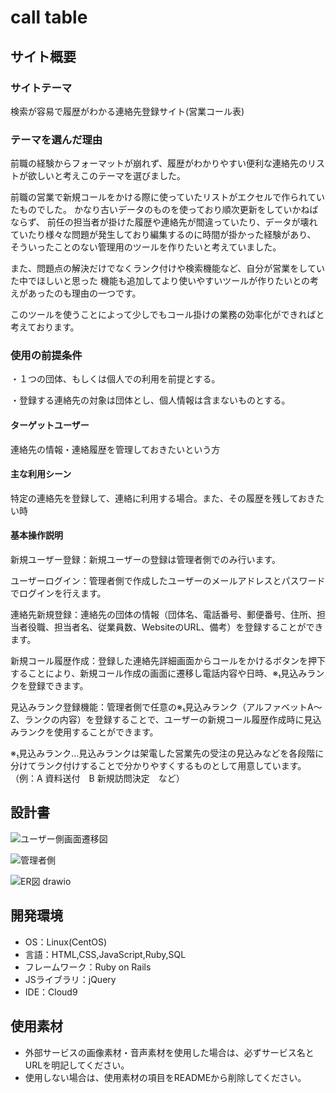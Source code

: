 # call table

## サイト概要

### サイトテーマ
検索が容易で履歴がわかる連絡先登録サイト(営業コール表)

### テーマを選んだ理由

前職の経験からフォーマットが崩れず、履歴がわかりやすい便利な連絡先のリストが欲しいと考えこのテーマを選びました。

前職の営業で新規コールをかける際に使っていたリストがエクセルで作られていたものでした。
かなり古いデータのものを使っており順次更新をしていかねばならず、
前任の担当者が掛けた履歴や連絡先が間違っていたり、データが壊れていたり様々な問題が発生しており編集するのに時間が掛かった経験があり、
そういったことのない管理用のツールを作りたいと考えていました。

また、問題点の解決だけでなくランク付けや検索機能など、自分が営業をしていた中でほしいと思った
機能も追加してより使いやすいツールが作りたいとの考えがあったのも理由の一つです。

このツールを使うことによって少しでもコール掛けの業務の効率化ができればと考えております。

### 使用の前提条件

・１つの団体、もしくは個人での利用を前提とする。

・登録する連絡先の対象は団体とし、個人情報は含まないものとする。

#### ターゲットユーザー

連絡先の情報・連絡履歴を管理しておきたいという方

#### 主な利用シーン

特定の連絡先を登録して、連絡に利用する場合。また、その履歴を残しておきたい時

#### 基本操作説明

新規ユーザー登録：新規ユーザーの登録は管理者側でのみ行います。

ユーザーログイン：管理者側で作成したユーザーのメールアドレスとパスワードでログインを行えます。

連絡先新規登録：連絡先の団体の情報（団体名、電話番号、郵便番号、住所、担当者役職、担当者名、従業員数、WebsiteのURL、備考）を登録することができます。

新規コール履歴作成：登録した連絡先詳細画面からコールをかけるボタンを押下することにより、新規コール作成の画面に遷移し電話内容や日時、※₁見込みランクを登録できます。

見込みランク登録機能：管理者側で任意の※₁見込みランク（アルファベットA～Z、ランクの内容）を登録することで、ユーザーの新規コール履歴作成時に見込みランクを使用することができます。

※₁見込みランク…見込みランクは架電した営業先の受注の見込みなどを各段階に分けてランク付けすることで分かりやすくするものとして用意しています。（例：A 資料送付　B 新規訪問決定　など）

## 設計書
![ユーザー側画面遷移図](https://user-images.githubusercontent.com/112619522/206129476-2a7e8325-7fc9-4496-930a-4a1c88e03549.png)

![管理者側](https://user-images.githubusercontent.com/112619522/206130585-2defe29b-2aec-4600-bc35-fd0a72f09944.png)

![ER図 drawio](https://user-images.githubusercontent.com/112619522/206386703-7629a801-136e-426e-9790-0895eb3c599a.png)

## 開発環境
- OS：Linux(CentOS)
- 言語：HTML,CSS,JavaScript,Ruby,SQL
- フレームワーク：Ruby on Rails
- JSライブラリ：jQuery
- IDE：Cloud9

## 使用素材
- 外部サービスの画像素材・音声素材を使用した場合は、必ずサービス名とURLを明記してください。
- 使用しない場合は、使用素材の項目をREADMEから削除してください。
